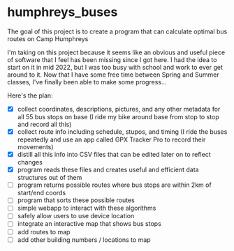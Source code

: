 # humphreys_buses

The goal of this project is to create a program that can calculate optimal bus routes on Camp Humphreys

I'm taking on this project because it seems like an obvious and useful piece of software that I feel has been missing since I got here.
I had the idea to start on it in mid 2022, but I was too busy with school and work to ever get around to it.
Now that I have some free time between Spring and Summer classes, I've finally been able to make some progress...

Here's the plan:
- [x] collect coordinates, descriptions, pictures, and any other metadata for all 55 bus stops on base (I ride my bike around base from stop to stop and record all this)
- [x] collect route info including schedule, stupos, and timing (I ride the buses repeatedly and use an app called GPX Tracker Pro to record their movements)
- [x] distill all this info into CSV files that can be edited later on to reflect changes
- [x] program reads these files and creates useful and efficient data structures out of them
- [ ] program returns possible routes where bus stops are within 2km of start/end coords
- [ ] program that sorts these possible routes
- [ ] simple webapp to interact with these algorithms
- [ ] safely allow users to use device location
- [ ] integrate an interactive map that shows bus stops
- [ ] add routes to map
- [ ] add other building numbers / locations to map
